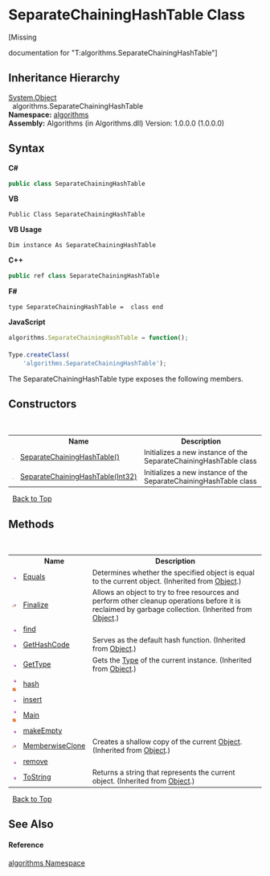 # SeparateChainingHashTable Class
 

\[Missing <summary> documentation for "T:algorithms.SeparateChainingHashTable"\]


## Inheritance Hierarchy
<a href="http://msdn2.microsoft.com/en-us/library/e5kfa45b" target="_blank">System.Object</a><br />&nbsp;&nbsp;algorithms.SeparateChainingHashTable<br />
**Namespace:**&nbsp;<a href="82f88b43-fdc9-bc99-9558-75fce96d448f">algorithms</a><br />**Assembly:**&nbsp;Algorithms (in Algorithms.dll) Version: 1.0.0.0 (1.0.0.0)

## Syntax

**C#**<br />
``` C#
public class SeparateChainingHashTable
```

**VB**<br />
``` VB
Public Class SeparateChainingHashTable
```

**VB Usage**<br />
``` VB Usage
Dim instance As SeparateChainingHashTable
```

**C++**<br />
``` C++
public ref class SeparateChainingHashTable
```

**F#**<br />
``` F#
type SeparateChainingHashTable =  class end
```

**JavaScript**<br />
``` JavaScript
algorithms.SeparateChainingHashTable = function();

Type.createClass(
	'algorithms.SeparateChainingHashTable');
```

The SeparateChainingHashTable type exposes the following members.


## Constructors
&nbsp;<table><tr><th></th><th>Name</th><th>Description</th></tr><tr><td>![Public method](media/pubmethod.gif "Public method")</td><td><a href="d3db8f83-1a30-9630-25a6-7d02cdf5b363">SeparateChainingHashTable()</a></td><td>
Initializes a new instance of the SeparateChainingHashTable class</td></tr><tr><td>![Public method](media/pubmethod.gif "Public method")</td><td><a href="6f02df09-d3e3-8cea-4e59-5a02cc9acb88">SeparateChainingHashTable(Int32)</a></td><td>
Initializes a new instance of the SeparateChainingHashTable class</td></tr></table>&nbsp;
<a href="#separatechaininghashtable-class">Back to Top</a>

## Methods
&nbsp;<table><tr><th></th><th>Name</th><th>Description</th></tr><tr><td>![Public method](media/pubmethod.gif "Public method")</td><td><a href="http://msdn2.microsoft.com/en-us/library/bsc2ak47" target="_blank">Equals</a></td><td>
Determines whether the specified object is equal to the current object.
 (Inherited from <a href="http://msdn2.microsoft.com/en-us/library/e5kfa45b" target="_blank">Object</a>.)</td></tr><tr><td>![Protected method](media/protmethod.gif "Protected method")</td><td><a href="http://msdn2.microsoft.com/en-us/library/4k87zsw7" target="_blank">Finalize</a></td><td>
Allows an object to try to free resources and perform other cleanup operations before it is reclaimed by garbage collection.
 (Inherited from <a href="http://msdn2.microsoft.com/en-us/library/e5kfa45b" target="_blank">Object</a>.)</td></tr><tr><td>![Public method](media/pubmethod.gif "Public method")</td><td><a href="05637969-4935-a3d4-ae3f-32f32379878c">find</a></td><td /></tr><tr><td>![Public method](media/pubmethod.gif "Public method")</td><td><a href="http://msdn2.microsoft.com/en-us/library/zdee4b3y" target="_blank">GetHashCode</a></td><td>
Serves as the default hash function.
 (Inherited from <a href="http://msdn2.microsoft.com/en-us/library/e5kfa45b" target="_blank">Object</a>.)</td></tr><tr><td>![Public method](media/pubmethod.gif "Public method")</td><td><a href="http://msdn2.microsoft.com/en-us/library/dfwy45w9" target="_blank">GetType</a></td><td>
Gets the <a href="http://msdn2.microsoft.com/en-us/library/42892f65" target="_blank">Type</a> of the current instance.
 (Inherited from <a href="http://msdn2.microsoft.com/en-us/library/e5kfa45b" target="_blank">Object</a>.)</td></tr><tr><td>![Public method](media/pubmethod.gif "Public method")![Static member](media/static.gif "Static member")</td><td><a href="459fc24c-768f-c91b-775e-8ea2f23b0c74">hash</a></td><td /></tr><tr><td>![Public method](media/pubmethod.gif "Public method")</td><td><a href="f12f360b-7231-5689-48be-95e0e604bcb9">insert</a></td><td /></tr><tr><td>![Public method](media/pubmethod.gif "Public method")![Static member](media/static.gif "Static member")</td><td><a href="036d1b4f-6fa6-ad29-9fae-c1f1e891516b">Main</a></td><td /></tr><tr><td>![Public method](media/pubmethod.gif "Public method")</td><td><a href="9207d803-f401-56b2-3e92-ae152328e1de">makeEmpty</a></td><td /></tr><tr><td>![Protected method](media/protmethod.gif "Protected method")</td><td><a href="http://msdn2.microsoft.com/en-us/library/57ctke0a" target="_blank">MemberwiseClone</a></td><td>
Creates a shallow copy of the current <a href="http://msdn2.microsoft.com/en-us/library/e5kfa45b" target="_blank">Object</a>.
 (Inherited from <a href="http://msdn2.microsoft.com/en-us/library/e5kfa45b" target="_blank">Object</a>.)</td></tr><tr><td>![Public method](media/pubmethod.gif "Public method")</td><td><a href="e0e9c2be-548a-918c-25c9-713de5ef42e2">remove</a></td><td /></tr><tr><td>![Public method](media/pubmethod.gif "Public method")</td><td><a href="http://msdn2.microsoft.com/en-us/library/7bxwbwt2" target="_blank">ToString</a></td><td>
Returns a string that represents the current object.
 (Inherited from <a href="http://msdn2.microsoft.com/en-us/library/e5kfa45b" target="_blank">Object</a>.)</td></tr></table>&nbsp;
<a href="#separatechaininghashtable-class">Back to Top</a>

## See Also


#### Reference
<a href="82f88b43-fdc9-bc99-9558-75fce96d448f">algorithms Namespace</a><br />